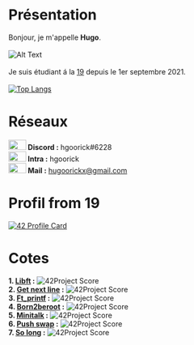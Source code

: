 # Présentation
Bonjour, je m'appelle <strong>Hugo</strong>.
<br/>
<br/>![Alt Text](https://media0.giphy.com/media/l41JMXnXn4E7WQR8s/giphy.gif?cid=ecf05e47rwjuem2w0r55reux3dx8841qmtgkfivzxeb5xsor&rid=giphy.gif&ct=g)
<br/>
<br/>Je suis étudiant á la <a href="https://www.s19.be">19</a> depuis le 1er septembre 2021.
<br/>
<br/>[![Top Langs](https://github-readme-stats.vercel.app/api/top-langs/?username=LeGodurix19)](https://github.com/anuraghazra/github-readme-stats)
# Réseaux
<img src = "https://logo-marque.com/wp-content/uploads/2020/12/Discord-Logo.png" width="35" height="20"/><b>        Discord :</b> hgoorick#6228
<br/><img src = "https://www.universfreebox.com/wp-content/uploads/2019/07/logo_421.png" width="35" height="20"/><b>        Intra :</b> hgoorick
<br/><img src = "https://upload.wikimedia.org/wikipedia/commons/thumb/0/0b/Logo_Gmail_%282015-2020%29.svg/2560px-Logo_Gmail_%282015-2020%29.svg.png" width="35" height="20"/><b>        Mail :</b> hugoorickx@gmail.com
<br/>
# Profil from 19
[![42 Profile Card](https://1337-readme.vercel.app/api/profile?cursus=42cursus&dark=false&email=hide&leet_logo=hide&login=hgoorick)](https://profile.intra.42.fr/users/hgoorick)
# Cotes

<b>1. <a href = "https://github.com/LeGodurix19/libft">Libft</a> :</b> ![42Project Score](https://badge42.herokuapp.com/api/project/hgoorick/Libft)
<br/>
<b>2. <a href = "https://github.com/LeGodurix19/get_next_line">Get next line</a> :</b> ![42Project Score](https://badge42.herokuapp.com/api/project/hgoorick/get_next_line)
<br/>
<b>3. <a href = "https://github.com/LeGodurix19/ft_printf">Ft_printf</a> :</b> ![42Project Score](https://badge42.herokuapp.com/api/project/hgoorick/ft_printf)
<br/>
<b>4. <a href = "https://github.com/LeGodurix19/born2beroot">Born2beroot</a> :</b> ![42Project Score](https://badge42.herokuapp.com/api/project/hgoorick/Born2beroot)
<br/>
<b>5. <a href = "https://github.com/LeGodurix19/minitalk">Minitalk</a> :</b> ![42Project Score](https://badge42.herokuapp.com/api/project/hgoorick/minitalk)
<br/>
<b>6. <a href = "https://github.com/LeGodurix19/push_swap">Push swap</a> :</b> ![42Project Score](https://badge42.herokuapp.com/api/project/hgoorick/push_swap)
<br/>
<b>7. <a href = "https://github.com/LeGodurix19/so_long">So long</a> :</b> ![42Project Score](https://badge42.herokuapp.com/api/project/hgoorick/so_long)
